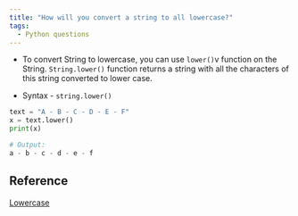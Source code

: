 ```yaml
---
title: "How will you convert a string to all lowercase?"
tags:
  - Python questions
---
```



* To convert String to lowercase, you can use `lower()`v  function on the String. `String.lower()` function returns a string with all the characters of this string converted to lower case.

* Syntax - `string.lower()`

```python
text = "A - B - C - D - E - F"
x = text.lower()
print(x) 

# Output:
a - b - c - d - e - f
```

## Reference

[Lowercase](https://pythonexamples.org/python-convert-string-to-lowercase/)
